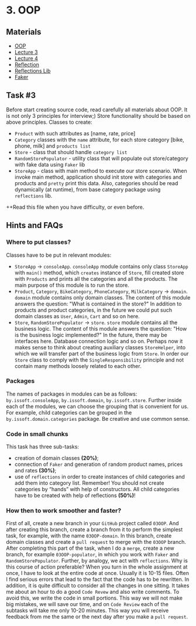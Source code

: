 # 3. OOP
## Materials
- [OOP](https://docs.oracle.com/javase/tutorial/java/concepts/index.html)
- [Lecture 3](https://drive.google.com/file/d/17R4SCXEd9B8a89UsJ-nLNYMFwM\_p8Fn9/view?usp=sharing)
- [Lecture 4](https://drive.google.com/file/d/14RC5dJno\_FcSfBe\_FAd9zeqpFSUj8odH/view?usp=sharing)
- [Reflection](https://docs.oracle.com/javase/tutorial/reflect/)
- [Reflections Lib](https://github.com/ronmamo/reflections)
- [Faker](https://github.com/DiUS/java-faker)

## Task #3
Before start creating source code, read carefully all materials about OOP. It is not only 3 principles for interview;)
Store functionality should be based on above principles.
Classes to create:
- `Product` with such attributes as [name, rate, price]
- `Category` classes with the `name` attribute, for each store category [bike, phone, milk] and `products list`
- `Store` - class that should handle `category list`
- `RandomStorePopulator` - utility class that will populate out store/category with fake data using `Faker` lib
- `StoreApp` - class with main method to execute our store scenario.
When invoke main method, application should init store with categories and products and `pretty` print this data.
Also, categories should be read dynamically (at runtime), from base category package using `reflections` lib.

++Read this file when you have difficulty, or even before.
## Hints and FAQs
### Where to put classes?
Classes have to be put in relevant modules:
- `StoreApp` → `consoleApp`. `consoleApp` module contains only class `StoreApp` with `main()` method, which `creates` instance of `Store`, fill created store with `Products` and prints all the categories and all the products. The main purpose of this module is to run the store.
- `Product`, `Category`, `BikeCategory`, `PhoneCategory`, `MilkCategory` → `domain`. `domain` module contains only domain classes. The content of this module answers the question: "What is contained in the store?" In addition to products and product categories, in the future we could put such domain classes as `User`, `Admin`, `Cart` and so on here.
- `Store`, `RandomStorePopulator` → `store`. `store` module contains all the business logic. The content of this module answers the question: "How is the business logic implemented?" In the future, there may be interfaces here. Database connection logic and so on. Perhaps now it makes sense to think about creating auxiliary classes `StoreHelper`, into which we will transfer part of the business logic from `Store`. In order our `Store` class to comply with the `SingleResponsibility` principle and not contain many methods loosely related to each other.
### Packages
The names of packages in modules can be as follows:
`by.issoft.consoleApp`, `by.issoft.domain`, `by.issoft.store`. Further inside each of the modules, we can choose the grouping that is convenient for us. For example, child categories can be grouped in the `by.issoft.domain.categories` package. Be creative and use common sense.
### Code in small chunks
This task has three sub-tasks:
- creation of domain classes **(20%)**;
- connection of `Faker` and generation of random product names, prices and rates **(30%)**;
- use of `reflections` in order to create instances of child categories and add them into category list. Remember! You should not create categories by “hands” with help of constructors. All child categories have to be created with help of reflections **(50%)**!
### How then to work smoother and faster?
First of all, create a new branch in your `GitHub` project called `03OOP`. And after creating this branch, create a branch from it to perform the simplest task, for example, with the name `03OOP-domain`. In this branch, create domain classes and create a `pull request` to merge with the `03OOP` branch. After completing this part of the task, when I do a `merge`, create a new branch, for example `03OOP-populator`, in which you work with `Faker` and `RandomStorePopulator`. Further, by analogy, we act with `reflections`.
Why is this course of action preferable? When you turn in the whole assignment at once, I have to look at the entire code at once. Usually it is 10-15 files. Often I find serious errors that lead to the fact that the code has to be rewritten. In addition, it is quite difficult to consider all the changes in one sitting. It takes me about an hour to do a good `Code Revew` and also write comments. To avoid this, we write the code in small portions. This way we will not make big mistakes, we will save our time, and on `Code Review` each of the subtasks will take me only 10-20 minutes. This way you will receive feedback from me the same or the next day after you make a `pull request`.
